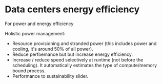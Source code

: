 # Data centers energy efficiency

For power and energy efficiency

Holistic power management: 
- Resource provisioning and stranded power (this includes power and cooling, it's around 50% of all power). 
- Reduce perfoemance but but increase energy efficiency. 
- Increase / reduce speed selectively at runtime (not before the scheduling). It automatically estimates the type of compute/memory bound process. 
- Performance to sustainability slider. 